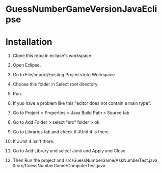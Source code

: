 # GuessNumberGameVersionJavaEclipse

# Installation

1. Clone this repo in eclipse's workspace .
2. Open Eclipse.
3. Go to File/import/Existing Projects into Workspace
4. Choose this folder in Select root directory.
5. Run.

6. If yuo have a problem like this "editor does not contain a main type".
7. Go to Project > Properties > Java Build Path > Source tab.
8. Go to Add Folder > select "src" folder > ok.
9. Go to Libraries tab and check if JUnit 4 is there.

10. If JUnit 4 isn't there.
11. Go to Add Library and select Junit and Apply and Close.
12. Then Run the project and src/GuessNumberGame/AskNumberTest.java & src/GuessNumberGame/ComputerTest.java
